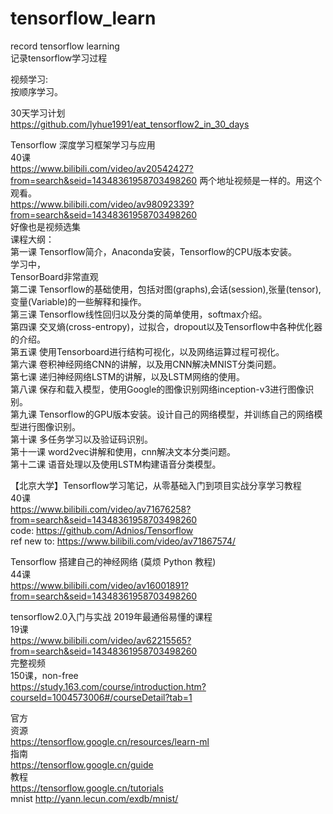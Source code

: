# tensorflow_learn
record tensorflow learning  
记录tensorflow学习过程  

视频学习:  
按顺序学习。  
  
30天学习计划  
https://github.com/lyhue1991/eat_tensorflow2_in_30_days  
  
Tensorflow 深度学习框架学习与应用  
40课   
https://www.bilibili.com/video/av20542427?from=search&seid=14348361958703498260  两个地址视频是一样的。用这个观看。  
https://www.bilibili.com/video/av98092339?from=search&seid=14348361958703498260  
好像也是视频选集  
课程大纲：  
第一课 Tensorflow简介，Anaconda安装，Tensorflow的CPU版本安装。  
  学习中，  
  TensorBoard非常直观  
第二课 Tensorflow的基础使用，包括对图(graphs),会话(session),张量(tensor),变量(Variable)的一些解释和操作。  
第三课 Tensorflow线性回归以及分类的简单使用，softmax介绍。  
第四课 交叉熵(cross-entropy)，过拟合，dropout以及Tensorflow中各种优化器的介绍。  
第五课 使用Tensorboard进行结构可视化，以及网络运算过程可视化。  
第六课 卷积神经网络CNN的讲解，以及用CNN解决MNIST分类问题。  
第七课 递归神经网络LSTM的讲解，以及LSTM网络的使用。  
第八课 保存和载入模型，使用Google的图像识别网络inception-v3进行图像识别。  
第九课 Tensorflow的GPU版本安装。设计自己的网络模型，并训练自己的网络模型进行图像识别。  
第十课 多任务学习以及验证码识别。  
第十一课 word2vec讲解和使用，cnn解决文本分类问题。  
第十二课 语音处理以及使用LSTM构建语音分类模型。  

  
【北京大学】Tensorflow学习笔记，从零基础入门到项目实战分享学习教程  
40课  
https://www.bilibili.com/video/av71676258?from=search&seid=14348361958703498260  
code: https://github.com/Adnios/Tensorflow  
ref new to: https://www.bilibili.com/video/av71867574/  
  
  
Tensorflow 搭建自己的神经网络 (莫烦 Python 教程)  
44课  
https://www.bilibili.com/video/av16001891?from=search&seid=14348361958703498260  
  
  
tensorflow2.0入门与实战 2019年最通俗易懂的课程  
19课  
https://www.bilibili.com/video/av62215565?from=search&seid=14348361958703498260  
完整视频  
150课，non-free  
https://study.163.com/course/introduction.htm?courseId=1004573006#/courseDetail?tab=1  
  

官方  
资源  
https://tensorflow.google.cn/resources/learn-ml  
指南  
https://tensorflow.google.cn/guide  
教程  
https://tensorflow.google.cn/tutorials  
mnist
http://yann.lecun.com/exdb/mnist/



